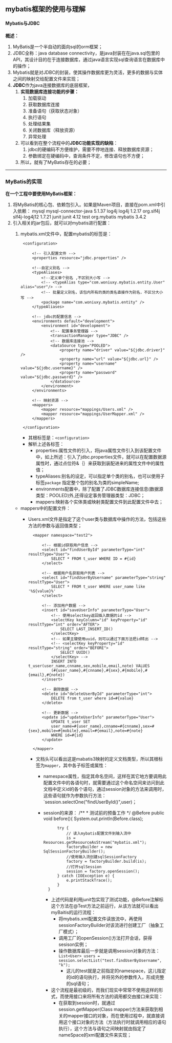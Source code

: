 ## mybatis框架的使用与理解 
#### Mybatis与JDBC ####
**概述：**
1. MyBatis是一个半自动的面向sql的orm框架；
2. JDBC全称：java database connectivity，是java封装在在java.sql包里的API，其设计目的在于连接数据库，通过java语言实现sql查询语言在数据库中的操作；
3. Mybatis就是对JDBC的封装，使其操作数据库更为灵活，更多的数据与实体之间的映射交给配置文件来实现；
4. **JDBC**作为java连接数据库的底层框架，
	1. **实现数据库连接功能的步骤：**
		1. 加载驱动
		2. 获取数据库连接
		3. 准备语句（获取状态对象）
		4. 执行语句
		5. 处理结果集
		6. 关闭数据库（释放资源）
		7. 异常处理
	1. 可以看到在整个流程中的**JDBC功能实现的缺陷**：
		1. jdbc的硬编码不方便维护，需要不停地连接、释放数据库资源；
		2. 参数绑定在硬编码中，查询条件不定，修改语句也不方便；
	3. 所以，就有了MyBatis存在的必要；

----------
### MyBatis的实现 ###
**在一个工程中要使用MyBatis框架：**
1. 将MyBatis的核心包、依赖包引入。如果是Maven项目，直接在pom.xml中引入依赖：
		<dependencies>
		<!-- 实现连接数据库的包 -->
	  	<dependency>
	  		<groupId>mysql</groupId>
	  		<artifactId>mysql-connector-java</artifactId>
	  		<version>5.1.37</version>
	  	</dependency>
		<!-- 日志记录的包 -->
	  	<dependency>
	  		<groupId>log4j</groupId>
	  		<artifactId>log4j</artifactId>
	  		<version>1.2.17</version>
	  	</dependency>
	  	<dependency>
	  		<groupId>org.slf4j</groupId>
	  		<artifactId>slf4j-log4j12</artifactId>
	  		<version>1.7.21</version>
	  	</dependency>
		<!-- 实现测试包 -->
	  	<dependency>
	  		<groupId>junit</groupId>
	  		<artifactId>junit</artifactId>
	  		<version>4.12</version>
	  		<scope>test</scope>
	  	</dependency>
	  	<!-- mybatis核心包 -->
		<dependency>
		    	<groupId>org.mybatis</groupId>
		    	<artifactId>mybatis</artifactId>
		    	<version>3.4.2</version>
		</dependency>
	 	 </dependencies>
1. 引入相关的jar包后，就可以对mybatis进行配置：
	1. mybatis.xml文件中，配置mybatis的标签是：
			<?xml version="1.0" encoding="UTF-8" ?>  
			<!DOCTYPE configuration PUBLIC "-//mybatis.org//DTD Config 3.0//EN"
				"http://mybatis.org/dtd/mybatis-3-config.dtd">
			
			<configuration>
			
				<!-- 引入配置文件 -->
				<properties resource="jdbc.properties" />
			
				<!--自定义别名 -->
				<typeAliases>
					<!--定义单个别名 ,不区别大小写 -->
					<!-- <typeAlias type="com.woniuxy.mybatis.entity.User" alias="user"/> -->
					<!-- 批量定义别名，该包内所有的类的类名直接作为别名，不区分大小写 -->
					<package name="com.woniuxy.mybatis.entity" />
				</typeAliases>
			
				<!-- jdbc的配置信息 -->
				<environments default="development">
					<environment id="development">
						<!-- 配置事务管理器 -->
						<transactionManager type="JDBC" />
						<!-- 数据库连接池 -->
						<dataSource type="POOLED">
							<property name="driver" value="${jdbc.driver}" />
							<property name="url" value="${jdbc.url}" />
							<property name="username" value="${jdbc.username}" />
							<property name="password" value="${jdbc.password}" />
						</dataSource>
					</environment>
				</environments>
			
				<!-- 映射资源 -->
				<mappers>
					<mapper resource="mappings/Users.xml" />
					<mapper resource="mappings/UserMapper.xml" />
				</mappers>
				
			</configuration>
		- 其根标签是：`<configuration>`
		- 解析上述各标签：
			- properties:属性文件的引入，将java属性文件引入到该配置文件中，如上所述：引入了jdbc.properties文件，就可以在配置数据源属性时，通过点位符&｛｝来获取到装配进来的属性文件中的属性值；
			- typeAliases:别名的设定，可以指定单个类的别名，也可以使用子标签`package` 指定整个包的别名为类的simpleName;
			- environments配置中，除了配置了JDBC数据库连接信息(数据源类型：POOLED)外,还得设定事务管理器类型：JDBC；
			- mappers:映射各个实体类或映射类配置文件到此配置文件中去；
	- mappers中的配置文件：
		- Users.xml文件是指定了这个user类与数据库中操作的方法，包括这些方法的参数与返回值类型；
				<?xml version="1.0" encoding="UTF-8" ?>
				<!DOCTYPE mapper
					PUBLIC "-//mybatis.org//DTD Mapper 3.0//EN"
					"http://mybatis.org/dtd/mybatis-3-mapper.dtd">
					
				<mapper namespace="test2">
				
					<!-- 根据id获取用户信息 -->
					<select id="findUserById" parameterType="int" resultType="User">
						SELECT * FROM t_user WHERE ID = #{id}
					</select>
					
					<!-- 根据用户名获取用户列表 -->
					<select id="findUserByUsername" parameterType="string" resultType="User">
						SELECT * FROM t_user WHERE user_name like '%${value}%'
					</select>
					
					<!-- 添加用户数据 -->
					<insert id="saveUserInfo" parameterType="User">
						<!-- 使用selectkey返回插入数据的id -->
						<selectKey keyColumn="id" keyProperty="id" resultType="int" order="AFTER">
							SELECT LAST_INSERT_ID()
						</selectKey>
						<!-- 如果主键使用uuid，则可以通过下面方法把id转出 -->
						<!-- <selectKey keyProperty="id" resultType="string" order="BEFORE">
							SELECT UUID()
						</selectKey> -->
						INSERT INTO t_user(user_name,cnname,sex,mobile,email,note) VALUES 
						(#{user_name},#{cnname},#{sex},#{mobile},#{email},#{note})
					</insert>
					
					<!-- 删除数据 -->
					<delete id="deleteUserById" parameterType="int">
						DELETE from t_user where id=#{value}
					</delete>
					
					<!-- 更新数据 -->
					<update id="updateUserInfo" parameterType="User">
						UPDATE t_user SET
						user_name=#{user_name},cnname=#{cnname},sex=#{sex},mobile=#{mobile},email=#{email},note=#{note} 
						WHERE id=#{id}
					</update>
					
				</mapper>
			- 文档头可以看出这是mabatis3映射的定义文档类型，所以其根标签为`mapper`，其中各子标签或属性：
				- namespace属性，指定其命名空间，这样在其它地方要调用此配置文件中的各语句时，就需要通过这个命名空间来访问到此文档中定义id的各个语句，通过session对象的方法来调用时，这些语句就作为参数执行方法：`session.selectOne("findUserById()",user)；
				- session的来源：
						/**
						 * 测试前的预备工作
						 */
						@Before
						public void before(){
							System.out.println(Before.class);
					
							try {
								// 读入mybatis配置文件到输入流中
								is = Resources.getResourceAsStream("mybatis.xml");
								factoryBuilder = new SqlSessionFactoryBuilder();
								//使用输入流创建sqlSessionFactory
								factory = factoryBuilder.build(is);
								//打开sqlSession
								session = factory.openSession();
							} catch (IOException e) {
								e.printStackTrace();
							}
						}
					- 上述代码是利用junit包实现了测试功能，@Before注解标这个方法在@Test方法之前运行，从该方法就可以看出myBaitis的运行流程：
						- 将mybatis.xml配置文件读放流中，再使用sessionFactoryBuilder对该流进行创建工厂（抽象工厂模式）；
						- 调用工厂的openSession()方法打开会话，获得sesison实例；
						- 操作数据库最后一步就是调用session对象的方法：`List<User> users = session.selectList("test.findUserByUsername", "k");`
							- 这儿的test就是之前指定的namespace，这儿指定的id的语句执行，并将另外的参数传入，形成完整的sql语句；
					- 这个流程是最初级的，而我们现实中常常不使用这样的形式，而使用接口来将所有方法的调用都交由接口来实现：
						- 在获取到session时，就通过session.getMapper(Class<T> mapper)方法来获取到相关的mapper接口的对象，而在使用过程中，就直接调用这个接口对象的方法（方法执行时就调用相应的语句执行），这个方法与语句之间映射就由指定了nameSpace的xml配置文件来实现；